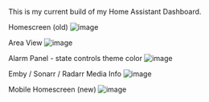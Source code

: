 This is my current build of my Home Assistant Dashboard.

Homescreen (old)
![image](https://user-images.githubusercontent.com/1154815/229046744-ab2604e1-f58e-4516-a1b1-c2a83cac6efa.png)

Area View
![image](https://user-images.githubusercontent.com/1154815/229046927-d63b01c1-e00c-4219-a480-198ed2479f34.png)

Alarm Panel - state controls theme color
![image](https://user-images.githubusercontent.com/1154815/229048832-e33d3cd8-79fc-4a0d-bd28-8804a0bdff10.png)

Emby / Sonarr / Radarr Media Info
![image](https://user-images.githubusercontent.com/1154815/229049053-c4b399d9-3762-4ab3-878e-819f6e4c67ff.png)

Mobile Homescreen  (new)
![image](https://user-images.githubusercontent.com/1154815/229049218-21cb059f-05b9-43e0-bd46-4c3fe12ecf22.png)
